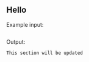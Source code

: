 <a name="hello"></a>
## Hello

Example input:

```yaml
```

Output:

```
This section will be updated
```

<!-- Skip playground link -->
